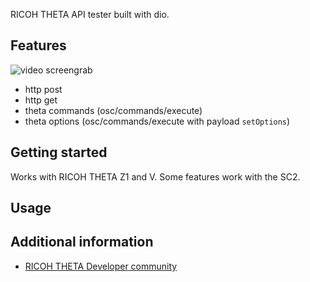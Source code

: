 <!-- 
This README describes the package. If you publish this package to pub.dev,
this README's contents appear on the landing page for your package.

For information about how to write a good package README, see the guide for
[writing package pages](https://dart.dev/guides/libraries/writing-package-pages). 

For general information about developing packages, see the Dart guide for
[creating packages](https://dart.dev/guides/libraries/create-library-packages)
and the Flutter guide for
[developing packages and plugins](https://flutter.dev/developing-packages). 
-->

RICOH THETA API tester built with dio.

## Features

![video screengrab](docs/images/live_preview.gif)

* http post
* http get
* theta commands (osc/commands/execute)
* theta options (osc/commands/execute with payload `setOptions`)


## Getting started

<!--
TODO: List prerequisites and provide or point to information on how to
start using the package.
-->

Works with RICOH THETA Z1 and V.  Some features work with the SC2.

## Usage
<!-- 
TODO: Include short and useful examples for package users. Add longer examples
to `/example` folder. 

```dart
const like = 'sample';
``` -->

## Additional information

<!-- TODO: Tell users more about the package: where to find more information, how to 
contribute to the package, how to file issues, what response they can expect 
from the package authors, and more. -->

* [RICOH THETA Developer community](https://community.theta360.guide)
